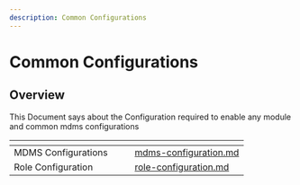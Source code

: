 ```yaml
---
description: Common Configurations
---
```


# Common Configurations

## **Overview**

This Document says about the Configuration required to enable any module and common mdms configurations



<table data-view="cards"><thead><tr><th></th><th></th><th></th><th data-hidden data-card-target data-type="content-ref"></th></tr></thead><tbody><tr><td>MDMS Configurations</td><td></td><td></td><td><a href="mdms-configuration.md">mdms-configuration.md</a></td></tr><tr><td>Role Configuration</td><td></td><td></td><td><a href="role-configuration.md">role-configuration.md</a></td></tr></tbody></table>

